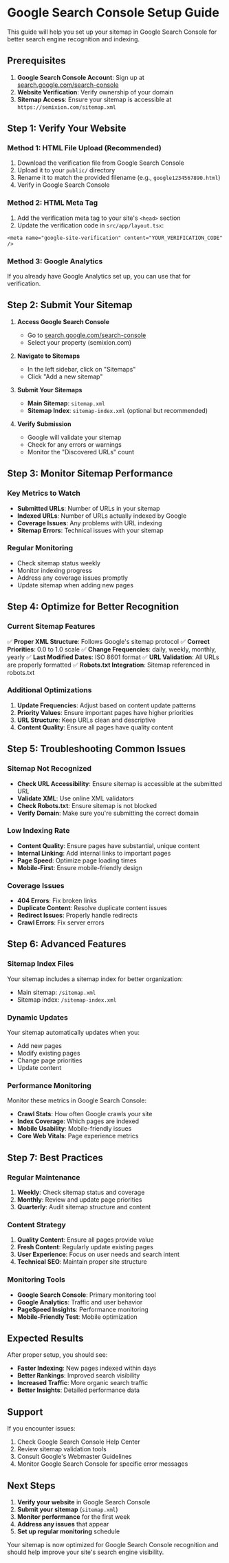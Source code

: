 # Google Search Console Setup Guide

This guide will help you set up your sitemap in Google Search Console for better search engine recognition and indexing.

## Prerequisites

1. **Google Search Console Account**: Sign up at [search.google.com/search-console](https://search.google.com/search-console)
2. **Website Verification**: Verify ownership of your domain
3. **Sitemap Access**: Ensure your sitemap is accessible at `https://semixion.com/sitemap.xml`

## Step 1: Verify Your Website

### Method 1: HTML File Upload (Recommended)
1. Download the verification file from Google Search Console
2. Upload it to your `public/` directory
3. Rename it to match the provided filename (e.g., `google1234567890.html`)
4. Verify in Google Search Console

### Method 2: HTML Meta Tag
1. Add the verification meta tag to your site's `<head>` section
2. Update the verification code in `src/app/layout.tsx`:

```tsx
<meta name="google-site-verification" content="YOUR_VERIFICATION_CODE" />
```

### Method 3: Google Analytics
If you already have Google Analytics set up, you can use that for verification.

## Step 2: Submit Your Sitemap

1. **Access Google Search Console**
   - Go to [search.google.com/search-console](https://search.google.com/search-console)
   - Select your property (semixion.com)

2. **Navigate to Sitemaps**
   - In the left sidebar, click on "Sitemaps"
   - Click "Add a new sitemap"

3. **Submit Your Sitemaps**
   - **Main Sitemap**: `sitemap.xml`
   - **Sitemap Index**: `sitemap-index.xml` (optional but recommended)

4. **Verify Submission**
   - Google will validate your sitemap
   - Check for any errors or warnings
   - Monitor the "Discovered URLs" count

## Step 3: Monitor Sitemap Performance

### Key Metrics to Watch
- **Submitted URLs**: Number of URLs in your sitemap
- **Indexed URLs**: Number of URLs actually indexed by Google
- **Coverage Issues**: Any problems with URL indexing
- **Sitemap Errors**: Technical issues with your sitemap

### Regular Monitoring
- Check sitemap status weekly
- Monitor indexing progress
- Address any coverage issues promptly
- Update sitemap when adding new pages

## Step 4: Optimize for Better Recognition

### Current Sitemap Features
✅ **Proper XML Structure**: Follows Google's sitemap protocol
✅ **Correct Priorities**: 0.0 to 1.0 scale
✅ **Change Frequencies**: daily, weekly, monthly, yearly
✅ **Last Modified Dates**: ISO 8601 format
✅ **URL Validation**: All URLs are properly formatted
✅ **Robots.txt Integration**: Sitemap referenced in robots.txt

### Additional Optimizations
1. **Update Frequencies**: Adjust based on content update patterns
2. **Priority Values**: Ensure important pages have higher priorities
3. **URL Structure**: Keep URLs clean and descriptive
4. **Content Quality**: Ensure all pages have quality content

## Step 5: Troubleshooting Common Issues

### Sitemap Not Recognized
- **Check URL Accessibility**: Ensure sitemap is accessible at the submitted URL
- **Validate XML**: Use online XML validators
- **Check Robots.txt**: Ensure sitemap is not blocked
- **Verify Domain**: Make sure you're submitting the correct domain

### Low Indexing Rate
- **Content Quality**: Ensure pages have substantial, unique content
- **Internal Linking**: Add internal links to important pages
- **Page Speed**: Optimize page loading times
- **Mobile-First**: Ensure mobile-friendly design

### Coverage Issues
- **404 Errors**: Fix broken links
- **Duplicate Content**: Resolve duplicate content issues
- **Redirect Issues**: Properly handle redirects
- **Crawl Errors**: Fix server errors

## Step 6: Advanced Features

### Sitemap Index Files
Your sitemap includes a sitemap index for better organization:
- Main sitemap: `/sitemap.xml`
- Sitemap index: `/sitemap-index.xml`

### Dynamic Updates
Your sitemap automatically updates when you:
- Add new pages
- Modify existing pages
- Change page priorities
- Update content

### Performance Monitoring
Monitor these metrics in Google Search Console:
- **Crawl Stats**: How often Google crawls your site
- **Index Coverage**: Which pages are indexed
- **Mobile Usability**: Mobile-friendly issues
- **Core Web Vitals**: Page experience metrics

## Step 7: Best Practices

### Regular Maintenance
1. **Weekly**: Check sitemap status and coverage
2. **Monthly**: Review and update page priorities
3. **Quarterly**: Audit sitemap structure and content

### Content Strategy
1. **Quality Content**: Ensure all pages provide value
2. **Fresh Content**: Regularly update existing pages
3. **User Experience**: Focus on user needs and search intent
4. **Technical SEO**: Maintain proper site structure

### Monitoring Tools
- **Google Search Console**: Primary monitoring tool
- **Google Analytics**: Traffic and user behavior
- **PageSpeed Insights**: Performance monitoring
- **Mobile-Friendly Test**: Mobile optimization

## Expected Results

After proper setup, you should see:
- **Faster Indexing**: New pages indexed within days
- **Better Rankings**: Improved search visibility
- **Increased Traffic**: More organic search traffic
- **Better Insights**: Detailed performance data

## Support

If you encounter issues:
1. Check Google Search Console Help Center
2. Review sitemap validation tools
3. Consult Google's Webmaster Guidelines
4. Monitor Google Search Console for specific error messages

## Next Steps

1. **Verify your website** in Google Search Console
2. **Submit your sitemap** (`sitemap.xml`)
3. **Monitor performance** for the first week
4. **Address any issues** that appear
5. **Set up regular monitoring** schedule

Your sitemap is now optimized for Google Search Console recognition and should help improve your site's search engine visibility.
